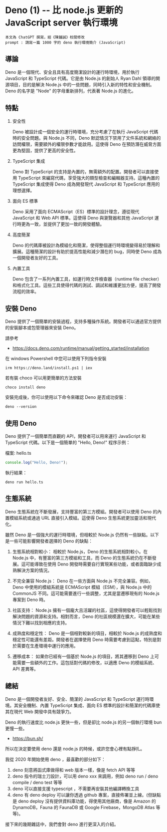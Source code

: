 # Deno (1) -- 比 node.js 更新的 JavaScript server 執行環境

    本文為 ChatGPT 撰寫，經《陳鍾誠》校閱修改
    prompt : 請寫一篇 1000 字的 deno 執行環境簡介 (JavaScript)


## 導論

Deno 是一個現代、安全且具有高度簡潔設計的運行時環境，用於執行 JavaScript 和 TypeScript 代碼。它是由 Node.js 的創始人 Ryan Dahl 領導的開源項目，目的是解決 Node.js 中的一些問題，同時引入新的特性和安全機制。Deno 的名字是 "Node" 的字母重新排列，代表著 Node.js 的進化。

## 特點

1. 安全性

    Deno 被設計成一個安全的運行時環境，充分考慮了在執行 JavaScript 代碼時的安全問題。與 Node.js 不同，Deno 默認情況下禁用了文件系統和網絡的訪問權限，需要額外的權限參數才能啟用。這使得 Deno 在預防潛在威脅方面更為堅固，提供了更高的安全性。

2. TypeScript 集成

    Deno 對 TypeScript 的支持是內置的，無需額外的配置。開發者可以直接使用 TypeScript 來編寫代碼，享受強大的類型檢查和編輯器支持。這種內置的 TypeScript 集成使得 Deno 成為開發現代 JavaScript 和 TypeScript 應用的理想選擇。

3. 面向 ES 標準

    Deno 采用了面向 ECMAScript（ES）標準的設計理念，遵從現代 JavaScript 和 Web API 標準。這使得 Deno 與瀏覽器和其他 JavaScript 運行時更為一致，並提供了更加一致的開發體驗。

4. 高度簡潔

    Deno 的代碼庫被設計為模組化和簡潔，使得整個運行時環境變得易於理解和擴展。這種簡潔的設計有助於提高性能和減少潛在的 bug，同時使 Deno 成為一個開發者友好的工具。

5. 內置工具

    Deno 包含了一系列內置工具，如運行時文件檢查器（runtime file checker）和格式化工具。這些工具使得代碼的測試、調試和維護更加方便，提高了開發流程的效率。

## 安裝 Deno

Deno 提供了一個簡單的安裝過程，支持多種操作系統。開發者可以通過官方提供的安裝腳本或包管理器來安裝 Deno。

請參考

* https://docs.deno.com/runtime/manual/getting_started/installation

在 windows Powershell 中您可以使用下列指令安裝

    irm https://deno.land/install.ps1 | iex

若有裝 choco 可以用更簡單的方法安裝

    choco install deno


安裝完成後，你可以使用以下命令來確認 Deno 是否成功安裝：

    deno --version

## 使用 Deno

Deno 提供了一個簡單而直觀的 API，開發者可以用來運行 JavaScript 和 TypeScript 代碼。以下是一個簡單的 "Hello, Deno!" 程序示例：

檔案: hello.ts

```js
console.log("Hello, Deno!");
```

執行結果：

```
deno run hello.ts
```

## 生態系統

Deno 生態系統在不斷發展，支持豐富的第三方模組。開發者可以使用 Deno 的內置模組系統或通過 URL 直接引入模組。這使得 Deno 生態系統更加靈活和現代化。

雖然 Deno 是一個強大的運行時環境，但相較於 Node.js 仍然有一些缺點。以下是一些可能影響開發者選擇的 Deno 的缺點：

1. 生態系統相對較小： 相較於 Node.js，Deno 的生態系統相對較小。在 Node.js 中，有豐富的第三方模組和工具，而 Deno 的生態系統仍在不斷發展。這可能導致在使用 Deno 開發時需要自行實現某些功能，或者面臨缺少成熟解決方案的情況。

2. 不完全兼容 Node.js： Deno 在一些方面與 Node.js 不完全兼容。例如，Deno 中使用的模組系統是 ECMAScript 模組（ESM），與 Node.js 中的 CommonJS 不同。這可能需要進行一些調整，尤其是當遷移現有的 Node.js 專案到 Deno 時。

3. 社區支持： Node.js 擁有一個龐大且活躍的社區，這使得開發者可以輕鬆找到解決問題的資源和支持。相對而言，Deno 的社區規模還在擴大，可能在某些情況下難以找到相應的支持。

4. 成熟度和穩定性： Deno 是一個相對較新的項目，相較於 Node.js 的成熟度和穩定性可能還有差距。開發者在選擇使用 Deno 時需要考慮到這點，特別是對於需要在生產環境中運行的應用。

5. 遷移成本： 如果你已經有一個基於 Node.js 的項目，將其遷移到 Deno 上可能需要一些額外的工作。這包括對代碼的修改，以適應 Deno 的模組系統、API 差異等。

## 總結

Deno 是一個開發者友好、安全、簡潔的 JavaScript 和 TypeScript 運行時環境。其安全機制、內置 TypeScript 集成、面向 ES 標準的設計和簡潔的代碼庫使其在現代 Web 開發中具有競爭力。

Deno 的執行速度比 node.js 更快一些，但是卻比 node.js 的另一個執行環境 bun 更慢一些。

* https://bun.sh/

所以在決定要使用 deno 還是 node.js 的時候，或許您會心裡有點掙扎。

我從 2020 年開始使用 deno ，最喜歡的部分如下：

1. deno 刻意將函式庫做得和 web 版本一樣，像是 fetch API 等等
2. deno 指令的瑞士刀設計，可以用 deno xxx 來調用，例如 deno run / deno compile / deno test 等等
3. deno 可以直接支援 typescript ，不需要再安裝其他編譯轉換工具
4. deno 有 deno deploy 可以讓你透過 github 專案，直接佈署並上線。(但缺點是 deno deploy 沒有提供資料庫功能，得使用其他廠商，像是 Amazon 的 DynamoDB，Fauna 的 FaunaDB 或 Google Firebase，MongoDB Atlas 等等)。

接下來的幾期雜誌中，我們會對 deno 進行更深入的介紹。



